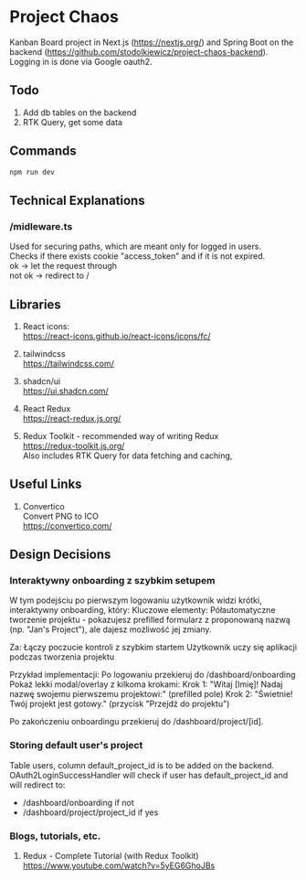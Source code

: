 # Project Chaos

Kanban Board project in Next.js (https://nextjs.org/) and Spring Boot on the backend (https://github.com/stodolkiewicz/project-chaos-backend). Logging in is done via Google oauth2.

## Todo

1. Add db tables on the backend
2. RTK Query, get some data

## Commands

```bash
npm run dev
```

## Technical Explanations

### /midleware.ts

Used for securing paths, which are meant only for logged in users.  
Checks if there exists cookie "access_token" and if it is not expired.  
ok -> let the request through  
not ok -> redirect to /

## Libraries

1. React icons:  
   https://react-icons.github.io/react-icons/icons/fc/

2. tailwindcss  
   https://tailwindcss.com/

3. shadcn/ui  
   https://ui.shadcn.com/

4. React Redux  
   https://react-redux.js.org/

5. Redux Toolkit - recommended way of writing Redux  
   https://redux-toolkit.js.org/  
   Also includes RTK Query for data fetching and caching,

## Useful Links

1. Convertico  
   Convert PNG to ICO  
   https://convertico.com/

## Design Decisions

### Interaktywny onboarding z szybkim setupem

W tym podejściu po pierwszym logowaniu użytkownik widzi krótki, interaktywny onboarding, który:
Kluczowe elementy:
Półautomatyczne tworzenie projektu - pokazujesz prefilled formularz z proponowaną nazwą (np. "Jan's Project"), ale dajesz możliwość jej zmiany.

Za:
Łączy poczucie kontroli z szybkim startem
Użytkownik uczy się aplikacji podczas tworzenia projektu

Przykład implementacji:
Po logowaniu przekieruj do /dashboard/onboarding
Pokaż lekki modal/overlay z kilkoma krokami:
Krok 1: "Witaj [Imię]! Nadaj nazwę swojemu pierwszemu projektowi:" (prefilled pole)
Krok 2: "Świetnie! Twój projekt jest gotowy." (przycisk "Przejdź do projektu")

Po zakończeniu onboardingu przekieruj do /dashboard/project/[id].

### Storing default user's project

Table users, column default_project_id is to be added on the backend.
OAuth2LoginSuccessHandler will check if user has default_project_id and will redirect to:

- /dashboard/onboarding if not
- /dashboard/project/project_id if yes

### Blogs, tutorials, etc.

1. Redux - Complete Tutorial (with Redux Toolkit)
   https://www.youtube.com/watch?v=5yEG6GhoJBs
